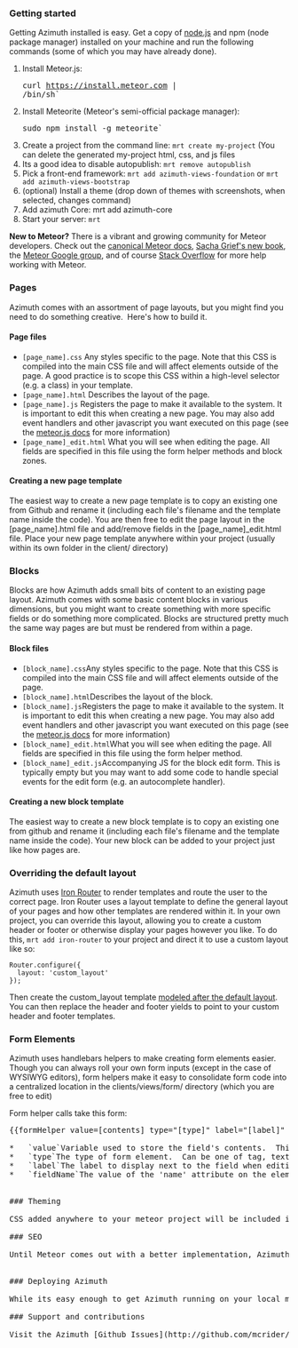 ### Getting started

Getting Azimuth installed is easy.  Get a copy of [node.js](http://nodejs.org/) and npm (node package manager) installed on your machine and run the following commands (some of which you may have already done).

1.  Install Meteor.js: <pre>curl https://install.meteor.com | /bin/sh`
2.  Install Meteorite (Meteor's semi-official package manager): <pre>sudo npm install -g meteorite`
3.  Create a project from the command line: `mrt create my-project` (You can delete the generated my-project html, css, and js files
4.  Its a good idea to disable autopublish: `mrt remove autopublish`
5.  Pick a front-end framework: `mrt add azimuth-views-foundation` or `mrt add azimuth-views-bootstrap`
6.  (optional) Install a theme (drop down of themes with screenshots, when selected, changes command)
7.  Add azimuth Core: mrt add azimuth-core
8.  Start your server: `mrt`

**New to Meteor?**  There is a vibrant and growing community for Meteor developers.  Check out the [canonical Meteor docs](http://docs.meteor.com/#meteor_startup), [Sacha Grief's new book](http://www.discovermeteor.com/), the [Meteor Google group](https://groups.google.com/forum/?fromgroups=#!forum/meteor-talk), and of course [Stack Overflow](http://stackoverflow.com/questions/tagged/meteor) for more help working with Meteor.

### Pages

Azimuth comes with an assortment of page layouts, but you might find you need to do something creative.&nbsp; Here's how to build it.

#### Page files

*   `[page_name].css` Any styles specific to the page.  Note that this CSS is compiled into the main CSS file and will affect elements outside of the page.  A good practice is to scope this CSS within a high-level selector (e.g. a class) in your template.
*   `[page_name].html` Describes the layout of the page.
*   `[page_name].js` Registers the page to make it available to the system.  It is important to edit this when creating a new page.  You may also add event handlers and other javascript you want executed on this page (see the [meteor.js docs](http://docs.meteor.com/#templates_api) for more information)
*   `[page_name]_edit.html` What you will see when editing the page.  All fields are specified in this file using the form helper methods and block zones.

#### Creating a new page template

The easiest way to create a new page template is to copy an existing one from Github and rename it (including each file's filename and the template name inside the code).  You are then free to edit the page layout in the [page_name].html file and add/remove fields in the [page_name]_edit.html file.  Place your new page template anywhere within your project (usually within its own folder in the client/ directory)

### Blocks

Blocks are how Azimuth adds small bits of content to an existing page layout.  Azimuth comes with some basic content blocks in various dimensions, but you might want to create something with more specific fields or do something more complicated.  Blocks are structured pretty much the same way pages are but must be rendered from within a page.

#### Block files

*   `[block_name].css`Any styles specific to the page.  Note that this CSS is compiled into the main CSS file and will affect elements outside of the page.
*   `[block_name].html`Describes the layout of the block.
*   `[block_name].js`Registers the page to make it available to the system.  It is important to edit this when creating a new page.  You may also add event handlers and other javascript you want executed on this page (see the [meteor.js docs](http://docs.meteor.com/#templates_api) for more information)
*   `[block_name]_edit.html`What you will see when editing the page.  All fields are specified in this file using the form helper method.
*   `[block_name]_edit.js`Accompanying JS for the block edit form.  This is typically empty but you may want to add some code to handle special events for the edit form (e.g. an autocomplete handler).

#### Creating a new block template

The easiest way to create a new block template is to copy an existing one from github and rename it (including each file's filename and the template name inside the code).  Your new block can be added to your project just like how pages are.

### Overriding the default layout

Azimuth uses [Iron Router](https://github.com/EventedMind/iron-router) to render templates and route the user to the correct page.  Iron Router uses a layout template to define the general layout of your pages and how other templates are rendered within it.  In your own project, you can override this layout, allowing you to create a custom header or footer or otherwise display your pages however you like.  To do this, `mrt add iron-router` to your project and direct it to use a custom layout like so:

```
Router.configure({
  layout: 'custom_layout'
});
```

Then create the custom_layout template [modeled after the default layout](https://github.com/mcrider/azimuth-core/blob/master/client/views/layout.html).  You can then replace the header and footer yields to point to your custom header and footer templates.

### Form Elements

Azimuth uses handlebars helpers to make creating form elements easier. Though you can always roll your own form inputs (except in the case of WYSIWYG editors), form helpers make it easy to consolidate form code into a centralized location in the clients/views/form/ directory (which you are free to edit)

Form helper calls take this form:

  <pre>{{formHelper value=[contents] type="[type]" label="[label]" fieldName="[contents]" }}`

*   `value`Variable used to store the field's contents.  This variable is the same as the one used whtpen display the field in the page/block.
*   `type`The type of form element.  Can be one of tag, text, textarea, or wysiwyg (other form elements can in the *_edit.html file or by creating a new form helper).
*   `label`The label to display next to the field when editing it
*   `fieldName`The value of the 'name' attribute on the element (can be the same name as the contents attribute)</section>
<section id="theming">

### Theming

CSS added anywhere to your meteor project will be included in the global CSS file.  Styles can be added in the form of CSS files or .less files (Meteor will automatically parse LESS files once you 'mrt add less' to your project).

### SEO

Until Meteor comes out with a better implementation, Azimuth uses the [Spiderable](http://docs.meteor.com/#spiderable) package to allow search engines to crawl your site.  Spiderable leverages [Phantom.js](http://phantomjs.org/) to create snapshots of your Azimuth pages which are then provided to the search engine bot upon request.  There may be a performance hit to this method of serving up pages to search engines (which could impact SEO) but this technique is common among JS-heavy web apps and is currently the only option to making your Meteor site crawlable.  As noted in the Meteor docs, if you use this package you must have phantomjs installed on your server and accessible via the $PATH variable (this is automatic if you are deploying your app to Meteor's servers).


### Deploying Azimuth

While its easy enough to get Azimuth running on your local machine, it can be a little confusing to get it running on a public server (other than [Meteor's own public servers](http://docs.meteor.com/#deploying)).  Thankfully, there's been some solid work recently in the Meteor community to help get Meteor projects running on cloud servers such as [Amazon EC2](https://github.com/netmute/meteor.sh) and [Heroku](https://github.com/oortcloud/heroku-buildpack-meteorite).  This web site is hosted on EC2 using the above deploy script and the deployment process is simple and painless.

### Support and contributions

Visit the Azimuth [Github Issues](http://github.com/mcrider/azimuth/issues) page to post bug reports or questions (just label your issues appropriately as question/bug/etc.)  This is also a good place to look for issues to fix if you feel like contributing.

